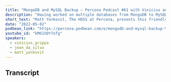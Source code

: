 ```yaml
---
title: "MongoDB and MySQL Backup – Percona Podcast #61 with Vinicius and Jean"
description: "Having worked on multiple databases from MongoDB to MySQL, they talk about choosing the best database for the job. Join Vinnie and Jean da Silva at Percona Live"
short_text: "Matt Yonkovit, The HOSS at Percona, presents this friendly podcast with two engineers from Support at Percona. Both Vinicius Grippa and Jean da Silva are from Brazil. Get to know Vini and Jean as they suggest the must-do activities if you visit Brazil.  Jean and Vini then jump into talking databases. Having worked on multiple databases, Vinnie talks about choosing the best database for the job. Matt can't stop playing favorite open-source question-answer as well! Join Vinnie and Jean da Silva at Percona Live. They will present their talk Percona Backup for MongoDB - PBM short - The Backup Open Source Tool for MongoDB at Percona Live. In this session, they will highlight how PBM can help back up the large database."
date: "2022-05-02"
podbean_link: "https://percona.podbean.com/e/mongodb-and-mysql-backup-%e2%80%93-percona-podcast-61-w-vinicius-and-jean/"
youtube_id: "kM61hDY7oTg"
speakers:
  - vinicius_grippa
  - jean_da_silva 
  - matt_yonkovit
---
```


## Transcript


